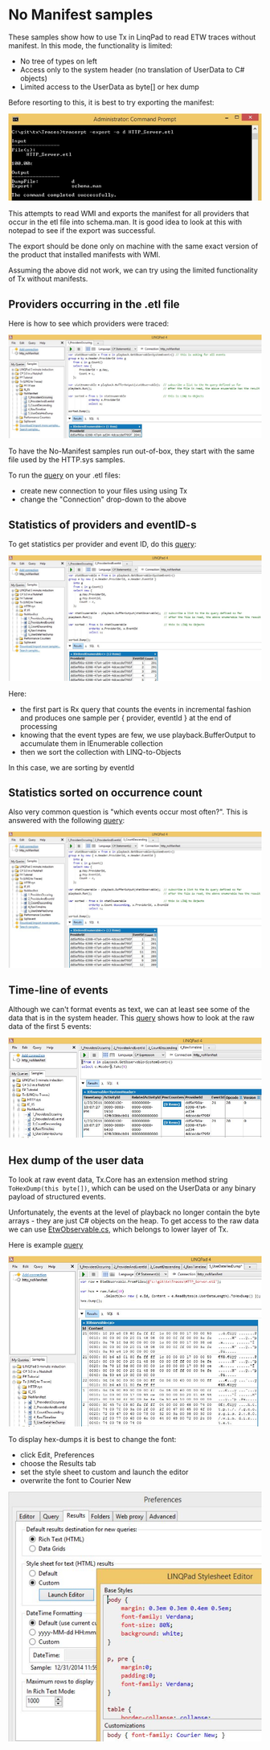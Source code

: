 # No Manifest samples

These samples show how to use Tx in LinqPad to read ETW traces without manifest. In this mode, the functionality is limited:

- No tree of types on left
- Access only to the system header (no translation of UserData to C# objects)
- Limited access to the UserData as byte[] or hex dump

Before resorting to this, it is best to try exporting the manifest:

![TracerptExport.JPG](TracerptExport.JPG)

This attempts to read WMI and exports the manifest for all providers that occur in the etl file into schema.man. It is good idea to look at this with notepad to see if the export was successful. 

The export should be done only on machine with the same exact version of the product that installed manifests with WMI.

Assuming the above did not work, we can try using the limited functionality of Tx without manifests.

## Providers occurring in the .etl file

Here is how to see which providers were traced:

![1_ProvidersOccuring.JPG](1_ProvidersOccuring.JPG)


To have the No-Manifest samples run out-of-box, they start with the same file 
used by the HTTP.sys samples. 

To run the [query](1_ProvidersOccuring.linq) on your .etl files:

- create new connection to your files using using Tx
- change the "Connection" drop-down to the above

## Statistics of providers and eventID-s

To get statistics per provider and event ID, do this [query](2_ProviderAndEventId.linq):

![2_ProviderAndEventId.JPG](2_ProviderAndEventId.JPG)

Here:

- the first part is Rx query that counts the events in incremental fashion and produces one sample per { provider, eventId } at the end of processing
- knowing that the event types are few, we use playback.BufferOutput to accumulate them in IEnumerable collection
- then we sort the collection with LINQ-to-Objects

In this case, we are sorting by eventId

## Statistics sorted on occurrence count

Also very common question is "which events occur most often?". This is answered with the following [query](3_CountDescending.linq):

![3_CountDescending.JPG](3_CountDescending.JPG)

## Time-line of events 

Although we can't format events as text, we can at least see some of the data that is in the system header. This [query](4_RawTimeline.linq) shows how to look at the raw data of the first 5 events:

![4_RawTimeline.JPG](4_RawTimeline.JPG)

## Hex dump of the user data

To look at raw event data, Tx.Core has an extension method string `ToHexDump(this byte[])`, which can be used on the UserData or any binary payload of structured events.

Unfortunately, the events at the level of playback no longer contain the byte arrays - they are just C# objects on the heap. To get access to the raw data we can use [EtwObservable.cs](../../../../Source/Tx.Windows/EtwNative/EtwObservable.cs), which belongs to lower layer of Tx.

Here is example [query](5_UserDataHexDump.linq)

![5_UserDataHexDump.JPG](5_UserDataHexDump.JPG)


To display hex-dumps it is best to change the font:

- click Edit, Preferences
- choose the Results tab
- set the style sheet to custom and launch the editor
- overwrite the font to Courier New

![FontPreferences.JPG](FontPreferences.JPG)
